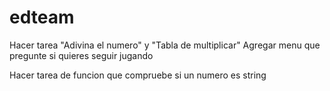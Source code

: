 # edteam

Hacer tarea "Adivina el numero" y "Tabla de multiplicar"
Agregar menu que pregunte si quieres seguir jugando

Hacer tarea de funcion que compruebe si un numero es string

